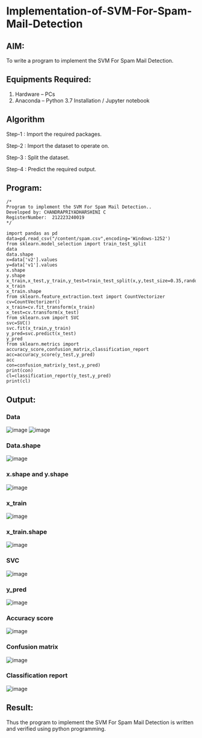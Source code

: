 # Implementation-of-SVM-For-Spam-Mail-Detection

## AIM:
To write a program to implement the SVM For Spam Mail Detection.

## Equipments Required:
1. Hardware – PCs
2. Anaconda – Python 3.7 Installation / Jupyter notebook

## Algorithm

Step-1 : Import the required packages.

Step-2 : Import the dataset to operate on.

Step-3 : Split the dataset.

Step-4 : Predict the required output. 

## Program:
```
/*
Program to implement the SVM For Spam Mail Detection..
Developed by: CHANDRAPRIYADHARSHINI C
RegisterNumber:  212223240019
*/
```
```
import pandas as pd
data=pd.read_csv("/content/spam.csv",encoding='Windows-1252')
from sklearn.model_selection import train_test_split
data
data.shape
x=data['v2'].values
y=data['v1'].values
x.shape
y.shape
x_train,x_test,y_train,y_test=train_test_split(x,y,test_size=0.35,random_state=0)
x_train
x_train.shape
from sklearn.feature_extraction.text import CountVectorizer
cv=CountVectorizer()
x_train=cv.fit_transform(x_train)
x_test=cv.transform(x_test)
from sklearn.svm import SVC
svc=SVC()
svc.fit(x_train,y_train)
y_pred=svc.predict(x_test)
y_pred
from sklearn.metrics import accuracy_score,confusion_matrix,classification_report
acc=accuracy_score(y_test,y_pred)
acc
con=confusion_matrix(y_test,y_pred)
print(con)
cl=classification_report(y_test,y_pred)
print(cl)
```
## Output:

### Data
![image](https://github.com/Bosevennila/Implementation-of-SVM-For-Spam-Mail-Detection/assets/144870486/797d9100-b85e-405d-bfa5-8f9b7f1cb269)
![image](https://github.com/Bosevennila/Implementation-of-SVM-For-Spam-Mail-Detection/assets/144870486/01e57a00-82c6-45c7-90c3-97c12cd742bc)

### Data.shape
![image](https://github.com/Bosevennila/Implementation-of-SVM-For-Spam-Mail-Detection/assets/144870486/11200aa0-1b4a-4b20-a775-1312edadcaae)

### x.shape and y.shape
![image](https://github.com/Bosevennila/Implementation-of-SVM-For-Spam-Mail-Detection/assets/144870486/ed46172d-4d90-406e-a52b-b98bcc653e2a)

### x_train
![image](https://github.com/Bosevennila/Implementation-of-SVM-For-Spam-Mail-Detection/assets/144870486/2879f5f8-3489-4c7b-8bc4-df9e179bcaab)

### x_train.shape
![image](https://github.com/Bosevennila/Implementation-of-SVM-For-Spam-Mail-Detection/assets/144870486/a98ac44a-d6e9-4f72-8d45-81529fdd0bba)

### SVC
![image](https://github.com/Bosevennila/Implementation-of-SVM-For-Spam-Mail-Detection/assets/144870486/651a7650-9e8f-4cd5-803a-07e7c9bf5b28)

### y_pred
![image](https://github.com/Bosevennila/Implementation-of-SVM-For-Spam-Mail-Detection/assets/144870486/642f034c-534f-45d8-9766-7d09e618e7a4)

### Accuracy score
![image](https://github.com/Bosevennila/Implementation-of-SVM-For-Spam-Mail-Detection/assets/144870486/6e766951-9e49-43c9-9808-ffe20072b093)

### Confusion matrix
![image](https://github.com/Bosevennila/Implementation-of-SVM-For-Spam-Mail-Detection/assets/144870486/535f130f-8b19-4bbf-b965-e9e4b0d83b97)

### Classification report
![image](https://github.com/Bosevennila/Implementation-of-SVM-For-Spam-Mail-Detection/assets/144870486/ff633782-30ba-4ff3-8048-82420e560730)

## Result:
Thus the program to implement the SVM For Spam Mail Detection is written and verified using python programming.
